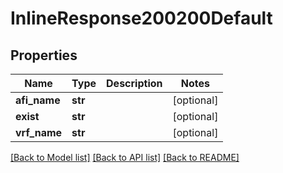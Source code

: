 # InlineResponse200200Default

## Properties
Name | Type | Description | Notes
------------ | ------------- | ------------- | -------------
**afi_name** | **str** |  | [optional] 
**exist** | **str** |  | [optional] 
**vrf_name** | **str** |  | [optional] 

[[Back to Model list]](../README.md#documentation-for-models) [[Back to API list]](../README.md#documentation-for-api-endpoints) [[Back to README]](../README.md)

